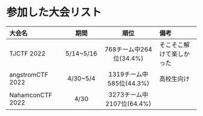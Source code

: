 # 参加した大会リスト
|大会名|期間|順位|備考|
|:---|:---:|:---:|:---|
|TJCTF 2022|5/14~5/16|768チーム中264位(34.4%)|そこそこ解けて楽しかった|
|angstromCTF 2022|4/30~5/4|1319チーム中585位(44.3%)|高校生向け|
|NahamconCTF 2022|4/30|3273チーム中2107位(64.4%)||